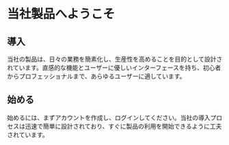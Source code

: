 # 当社製品へようこそ

## 導入
当社の製品は、日々の業務を簡素化し、生産性を高めることを目的として設計されています。直感的な機能とユーザーに優しいインターフェースを持ち、初心者からプロフェッショナルまで、あらゆるユーザーに適しています。

## 始める

始めるには、まずアカウントを作成し、ログインしてください。当社の導入プロセスは迅速で簡単に設計されており、すぐに製品の利用を開始できるように工夫されています。
